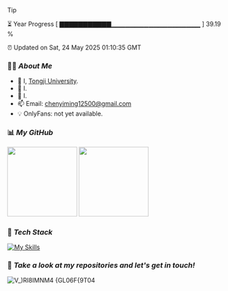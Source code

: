 > [!TIP]
> ⏳ Year Progress [ ▇▇▇▇▇▇▇▇▇▇▇▁▁▁▁▁▁▁▁▁▁▁▁▁▁▁▁▁▁▁ ] 39.19 %
>
> ⏰ Updated on Sat, 24 May 2025 01:10:35 GMT


### 👨‍💻 *About Me*

* 🚀 I, [Tongji University](https://www.tongji.edu.cn).
* 🌱 I.
* 🔭 I.
* 📫 Email: chenyiming12500@gmail.com
* 💡 OnlyFans: not yet available.

### 📊 *My GitHub*

<div align="left">
  <img src="https://github-readme-stats.vercel.app/api?username=Area-Ivy&show_icons=true&count_private=true" height="160"/>
  <img src="https://github-readme-stats.vercel.app/api/top-langs/?username=Area-Ivy&layout=compact" height="160"/>
</div>

### 🔧 *Tech Stack*
[![My Skills](https://skillicons.dev/icons?i=html,css,js,vue,fastapi,spring,go,java,cpp,py,mysql,redis,linux,git)](https://skillicons.dev)

### 🥰 *Take a look at my repositories and let's get in touch!*

![V_)RI8IMNM4 {GL06F{9T04](https://github.com/user-attachments/assets/5b7c3737-24fb-4b16-b692-a31f3877b495)
